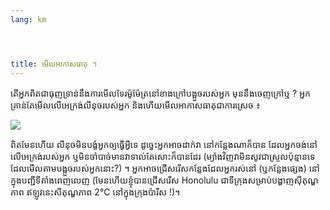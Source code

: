 ```yaml
---
lang: km




title: មើល​អាកាស​ធាតុ​ ។
---
```


តើ​អ្នក​ពិត​ជា​ធុញ​ទ្រាន់​នឹង​​ការមើល​​ទែរ​ម៉ូម៉ែត្រ​​នៅ​​ខាង​ក្រៅ​បង្អួច​របស់​អ្នក​ មុននឹង​ចេញ​ក្រៅ​ឬ ? 
អ្នក​គ្រាន់​តែ​មើល​​លើ​អេក្រង់​លីនុច​របស់​អ្នក​ និង​ហើយ​មើល​​​អាកាស​ធាតុ​​​ជា​ការ​ស្រេច​ ៖

<img src="Images/weather.png" />

ពិត​មែន​ហើយ​ លីនុច​មិន​បង្ខំ​អ្នក​ឲ្យ​ធ្វើ​អ្វី​ទេ​ ដូច្នេះ​អ្នក​អាច​ដាក់​វា​ 
នៅ​កន្លែង​ណា​ក៏​បាន ដែល​អ្នក​ចង់​​​នៅ​លើ​​​អេក្រង់​របស់​អ្នក​ ឬ​មិន​ចាំ​បាច់​មាន​វា​ទាល់​តែ​សោះ​ក៏​បាន​ដែរ​ (ម្យ៉ាង​វិញ​ 
វា​មិន​សូវ​ជា​ស្រួល​ប៉ុន្មាន​ទេ​​ដែល​មើល​​តាម​បង្អួច​របស់អ្នក​​នោះ​?) ។ អ្នក​អាច​ 
ជ្រើស​រើស​​​កន្លែង​ដែល​អ្នក​រស់​នៅ​ (ឬ​កន្លែង​ផ្សេង​) នៅ​ក្នុង​បញ្ជី​​ទីតាំង​​ពេញលេញ​​​ 
(មែន​ហើយ​ ខ្ញុំ​បាន​​ជ្រើស​​រើស Honolulu ជា​​ទី​ក្រុង​សម្រាប់​បង្ហាញ​ស៊ីតុណ្ហភាព ឥឡូវ​នេះ​​សីតុណ្ហភាព 2°C នៅ​ក្នុង​ក្រុង​ប៉ារីស​ !)។




